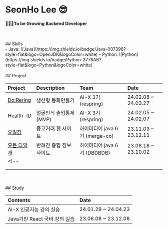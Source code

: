 # SeonHo Lee 😎
**🤦🏻‍♂️To be Growing Backend Developer**

<br/>
<br/>
## Skills <br/>
<!-- ![Java](https://img.shields.io/badge/Java-007396?style=flat&logo=OpenJDK&logoColor=white)
- ![Python](https://img.shields.io/badge/Python-3776AB?style=flat&logo=Python&logoColor=white) -->
- Java: ![Java](https://img.shields.io/badge/Java-007396?style=flat&logo=OpenJDK&logoColor=white)
- Python: ![Python](https://img.shields.io/badge/Python-3776AB?style=flat&logo=Python&logoColor=white)

<br/>
<br/>
## Project <br/>

| Project | Description | Team | Date |
| :------ | :---------- | :--- | :--- |
| [Do:Rering](https://github.com/Re-Spring/Do-Rering_AI) | 생산형 동화만들기 | AI-X 3기 (respring) | 24.02.08 ~ 24.03.27 | 
| [Health-ID](https://github.com/Re-Spring/Health-ID) | 얼굴인식 출입통제 (MVP) | AI-X 3기 (respring) | 24.02.05 ~ 24.02.07 |
| [오일장](https://github.com/Merge-co/OIL-JANG_BE) | 중고거래 웹 사이트 |하이미디어 java 6기 (merge-co)| 23.11.03 ~ 23.12.11 |
| [모든 다알개](https://github.com/DBDBD20230803/DaalgaeProject) | 반려견 종합 정보 사이트 | 하이미디어 java 6기 (DBDBDB) | 23.08.18 ~ 23.10.02 |
<!-- | [](#) |  |  |  |
| [](#) |  | |  |
| [](#) |  |  |  | -->

<br/>
<br/>
## Study <br/>

| Contents | Date |
| :------- | :--- |
| AI-X 인공지능 강의 실습 | 24.01.29 ~ 24.04.23 |
|Java기반 React 국비 강의 실습| 23.06.08 ~ 23.12.08 |






<!-- ## 샬라샬라

- 추가로 뭘 넣을것인지.
https://www.miricanvas.com/v/13k5hch
## Features - 특징
-->
 <!--[![My Skills](https://skillicons.dev/icons?i=notion&theme=light)](https://skillicons.dev)-->
<!-- <div align="center">
   	<a href="https://www.miricanvas.com/v/13k5hch">
        <img src="https://skillicons.dev/icons?i=pug&theme=light" alt="이력서 Icon">
    </a>
</div>   

<div align="center">
    <a href="https://vagabond-pearl-38a.notion.site/d120a1152c56471dbcf3632bf2881c9c?pvs=4">
        <img src="https://skillicons.dev/icons?i=notion&theme=light" alt="포트폴리오 Icon">
    </a>
</div> -->

<!-- <table align="center">
  <tr>
    <td align="center">
      <a href="https://vagabond-pearl-38a.notion.site/d120a1152c56471dbcf3632bf2881c9c?pvs=4">
        <img src="https://skillicons.dev/icons?i=notion&theme=light" alt="포트폴리오 Icon">
      </a>
    </td>
  </tr>
  <tr>
    <td align="center">
      <a href="https://vagabond-pearl-38a.notion.site/d120a1152c56471dbcf3632bf2881c9c?pvs=4">포트폴리오</a>
    </td>
  </tr>
</table> -->

<!-- ## 🔧 기술 스택

> Backend <br/>
        <img src="https://img.shields.io/badge/Java-007396?style=flat&logo=Java&logoColor=white"/>
        <img src="https://img.shields.io/badge/SpringBoot-6DB33F?style=flat&logo=SpringBoot&logoColor=white"/>
        <img src="https://img.shields.io/badge/Python-3776AB?style=flat&logo=Python&logoColor=white"/></br>
	
> Frontend <br/>
        <img src="https://img.shields.io/badge/HTML-E34F26?style=flat&logo=HTML5&logoColor=white"/>
        <img src="https://img.shields.io/badge/CSS-1572B6?style=flat&logo=CSS3&logoColor=white"/> 
        <img src="https://img.shields.io/badge/Javascript-F7DF1E?style=flat&logo=javascript&logoColor=white"/> 
        <img src="https://img.shields.io/badge/React-61DAFB?style=flat&logo=React&logoColor=white"/><br/>
	
> Database <br/>
        <img src="https://img.shields.io/badge/MySQL-4479A1?style=flat&logo=MySQL&logoColor=white"/><br/>
	
> Server <br/>
        <img src="https://img.shields.io/badge/ApacheTomcat-F8DC75?style=flat&logo=ApacheTomcat&logoColor=white"/> <br/>
	
> Environment <br/>
        <img src="https://img.shields.io/badge/Intellij IDEA-000000?style=flat&logo=IntellijIDEA&logoColor=white"/> 
        <img src="https://img.shields.io/badge/Visual Studio Code-007ACC?style=flat&logo=visualstudiocode&logoColor=white"/>
	<img src="https://img.shields.io/badge/GitHub-000000?style=flat&logo=Github&logoColor=white"/> <br/>
 
> Communication <br/>
 	<img src="https://img.shields.io/badge/Notion-000000?style=flat&logo=Notion&logoColor=white"/> <br/> -->
